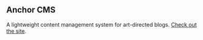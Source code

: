 ## Anchor CMS

A lightweight content management system for art-directed blogs. [Check out the site](http://anchorcms.com/).

